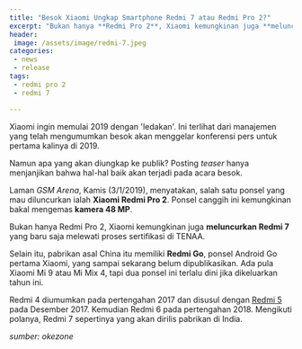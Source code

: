 ```yaml
---
title: "Besok Xiaomi Ungkap Smartphone Redmi 7 atau Redmi Pro 2?"
excerpt: "Bukan hanya **Redmi Pro 2**, Xiaomi kemungkinan juga **meluncurkan Redmi 7** yang baru saja melewati proses sertifikasi di TENAA."
header:
 image: /assets/image/redmi-7.jpeg
categories:
 - news
 - release
tags:
 - redmi pro 2
 - redmi 7

---
```


Xiaomi ingin memulai 2019 dengan 'ledakan'. Ini terlihat dari manajemen yang telah mengumumkan besok akan menggelar konferensi pers untuk pertama kalinya di 2019.

Namun apa yang akan diungkap ke publik? Posting _teaser_ hanya menjanjikan bahwa hal-hal baik akan terjadi pada acara besok.

Laman _GSM Arena_, Kamis (3/1/2019), menyatakan, salah satu ponsel yang mau diluncurkan ialah **Xiaomi Redmi Pro 2**. Ponsel canggih ini kemungkinan bakal mengemas **kamera 48 MP**. 

Bukan hanya Redmi Pro 2, Xiaomi kemungkinan juga **meluncurkan Redmi 7** yang baru saja melewati proses sertifikasi di TENAA.

Selain itu, pabrikan asal China itu memiliki **Redmi Go**, ponsel Android Go pertama Xiaomi, yang sampai sekarang belum dipublikasikan. Ada pula Xiaomi Mi 9 atau Mi Mix 4, tapi dua ponsel ini terlalu dini jika dikeluarkan tahun ini.

Redmi 4 diumumkan pada pertengahan 2017 dan disusul dengan [Redmi 5](https://www.knoacc.org/2017/12/harga-xiaomi-redmi-5-redmi-5-plus.html) pada Desember 2017. Kemudian Redmi 6 pada pertengahan 2018. Mengikuti polanya, Redmi 7 sepertinya yang akan dirilis pabrikan di India.

_sumber: okezone_
